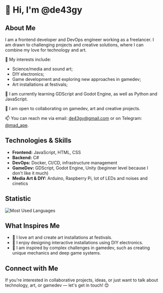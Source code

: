 # 👋 Hi, I'm @de43gy

## About Me

I am a frontend developer and DevOps engineer working as a freelancer. I am drawn to challenging projects and creative solutions, where I can combine my love for technology and art.

👀 My interests include:
- Science/media and sound art;
- DIY electronics;
- Game development and exploring new approaches in gamedev;
- Art installations at festivals;

🌱 I am currently learning GDScript and Godot Engine, as well as Python and JavaScript.

💞️ I am open to collaborating on gamedev, art and creative projects.

📫 You can reach me via email: [de43gy@gmail.com](mailto:de43gy@gmail.com) or on Telegram: [@mad_ape](https://t.me/mad_ape).

## Technologies & Skills
- **Frontend:** JavaScript, HTML, CSS
- **Backend:** C#
- **DevOps:** Docker, CI/CD, infrastructure management
- **GameDev:** GDScript, Godot Engine, Unity (beginner level because I don't like it much)
- **Media Art & DIY:** Arduino, Raspberry Pi, lot of LEDs and noises and cinetics
  
## Statistic

![Most Used Languages](https://github-readme-stats.vercel.app/api/top-langs/?username=de43gy&layout=compact&langs_count=6&theme=radical)

## What Inspires Me

- 🎨 I love art and create art installations at festivals.
- 🔧 I enjoy designing interactive installations using DIY electronics.
- 🚀 I am inspired by complex challenges in gamedev, such as creating unique mechanics and deep game systems.

## Connect with Me

If you're interested in collaborative projects, ideas, or just want to talk about technology, art, or gamedev — let's get in touch! 😊
